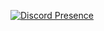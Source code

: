 
[![Discord Presence](https://lanyard-profile-readme.vercel.app/api/852845185619591168)](https://discord.com/users/852845185619591168)
